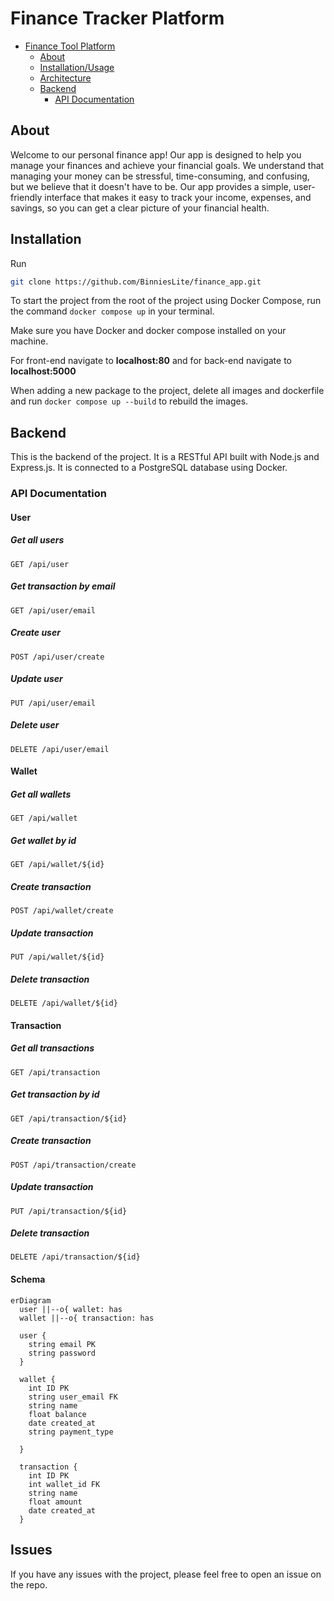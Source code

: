 # Finance Tracker  Platform

- [Finance Tool Platform](#finance-tracker-platformplatform)
  - [About](#about)
  - [Installation/Usage](#installation)
  - [Architecture](#architecture)
  - [Backend](#backend)
    - [API Documentation](#api-documentation)

## About

Welcome to our personal finance app! Our app is designed to help you manage your finances and achieve your financial goals. We understand that managing your money can be stressful, time-consuming, and confusing, but we believe that it doesn't have to be. Our app provides a simple, user-friendly interface that makes it easy to track your income, expenses, and savings, so you can get a clear picture of your financial health.

## Installation

Run

```bash
git clone https://github.com/BinniesLite/finance_app.git
```

To start the project from the root of the project using Docker Compose, run the command `docker compose up` in your terminal.

Make sure you have Docker and docker compose installed on your machine.

For front-end navigate to **localhost:80** and for back-end navigate to **localhost:5000**

When adding a new package to the project, delete all images and dockerfile and run `docker compose up --build` to rebuild the images.

## Backend

This is the backend of the project. It is a RESTful API built with Node.js and Express.js. It is connected to a PostgreSQL database using Docker.

### API Documentation

#### User

##### Get all users

```http
GET /api/user
```

##### Get transaction by email

```http
GET /api/user/email
```

##### Create user

```http
POST /api/user/create
```

##### Update user

```http
PUT /api/user/email
```

##### Delete user

```http
DELETE /api/user/email
```

#### Wallet

##### Get all wallets

```http
GET /api/wallet
```

##### Get wallet by id

```http
GET /api/wallet/${id}
```

##### Create transaction

```http
POST /api/wallet/create
```

##### Update transaction

```http
PUT /api/wallet/${id}
```

##### Delete transaction

```http
DELETE /api/wallet/${id}
```

#### Transaction

##### Get all transactions

```http
GET /api/transaction
```

##### Get transaction by id

```http
GET /api/transaction/${id}
```

##### Create transaction

```http
POST /api/transaction/create
```

##### Update transaction

```http
PUT /api/transaction/${id}
```

##### Delete transaction

```http
DELETE /api/transaction/${id}
```

#### Schema

```mermaid
erDiagram
  user ||--o{ wallet: has
  wallet ||--o{ transaction: has

  user {
	string email PK
	string password 
  }
  
  wallet { 
    int ID PK
    string user_email FK
    string name 
    float balance 
    date created_at 
    string payment_type
  
  }
  
  transaction {
    int ID PK
    int wallet_id FK
    string name 
    float amount 
    date created_at
  }

```

## Issues

If you have any issues with the project, please feel free to open an issue on the repo.
